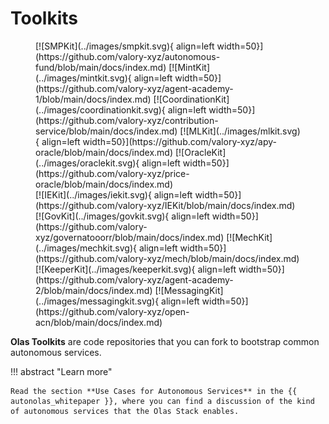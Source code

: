 # Toolkits

<figure markdown>
[![SMPKit](../images/smpkit.svg){ align=left width=50}](https://github.com/valory-xyz/autonomous-fund/blob/main/docs/index.md)
[![MintKit](../images/mintkit.svg){ align=left width=50}](https://github.com/valory-xyz/agent-academy-1/blob/main/docs/index.md)
[![CoordinationKit](../images/coordinationkit.svg){ align=left width=50}](https://github.com/valory-xyz/contribution-service/blob/main/docs/index.md)
[![MLKit](../images/mlkit.svg){ align=left width=50}](https://github.com/valory-xyz/apy-oracle/blob/main/docs/index.md)
[![OracleKit](../images/oraclekit.svg){ align=left width=50}](https://github.com/valory-xyz/price-oracle/blob/main/docs/index.md)
<br />
[![IEKit](../images/iekit.svg){ align=left width=50}](https://github.com/valory-xyz/IEKit/blob/main/docs/index.md)
[![GovKit](../images/govkit.svg){ align=left width=50}](https://github.com/valory-xyz/governatooorr/blob/main/docs/index.md)
[![MechKit](../images/mechkit.svg){ align=left width=50}](https://github.com/valory-xyz/mech/blob/main/docs/index.md)
[![KeeperKit](../images/keeperkit.svg){ align=left width=50}](https://github.com/valory-xyz/agent-academy-2/blob/main/docs/index.md)
[![MessagingKit](../images/messagingkit.svg){ align=left width=50}](https://github.com/valory-xyz/open-acn/blob/main/docs/index.md)
</figure>

**Olas Toolkits** are code repositories that you can fork to bootstrap common autonomous services.

!!! abstract "Learn more"

    Read the section **Use Cases for Autonomous Services** in the {{ autonolas_whitepaper }}, where you can find a discussion of the kind of autonomous services that the Olas Stack enables.
